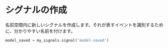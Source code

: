 # シグナルの作成

名前空間内に新しいシグナルを作成します。それが表すイベントを識別するために、分かりやすい名前を付けます。

```python
model_saved = my_signals.signal('model-saved')
```
